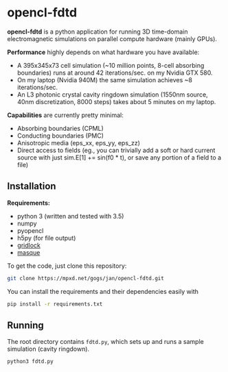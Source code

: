 # opencl-fdtd

**opencl-fdtd** is a python application for running 3D time-domain
electromagnetic simulations on parallel compute hardware (mainly GPUs).

**Performance** highly depends on what hardware you have available:
* A 395x345x73 cell simulation (~10 million points, 8-cell absorbing boundaries)
 runs at around 42 iterations/sec. on my Nvidia GTX 580.
* On my laptop (Nvidia 940M) the same simulation achieves ~8 iterations/sec.
* An L3 photonic crystal cavity ringdown simulation (1550nm source, 40nm
 discretization, 8000 steps) takes about 5 minutes on my laptop.

**Capabilities** are currently pretty minimal:
* Absorbing boundaries (CPML)
* Conducting boundaries (PMC)
* Anisotropic media (eps_xx, eps_yy, eps_zz)
* Direct access to fields (eg., you can trivially add a soft or hard
 current source with just sim.E[1] += sin(f0 * t), or save any portion
 of a field to a file)

## Installation

**Requirements:**
* python 3 (written and tested with 3.5)
* numpy
* pyopencl
* h5py (for file output)
* [gridlock](https://mpxd.net/gogs/jan/gridlock)
* [masque](https://mpxd.net/gogs/jan/masque)

To get the code, just clone this repository:
```bash
git clone https://mpxd.net/gogs/jan/opencl-fdtd.git
```

You can install the requirements and their dependencies easily with
```bash
pip install -r requirements.txt
```

## Running
The root directory contains ``fdtd.py``, which sets up and runs a sample simulation
 (cavity ringdown).

```bash
python3 fdtd.py
```
